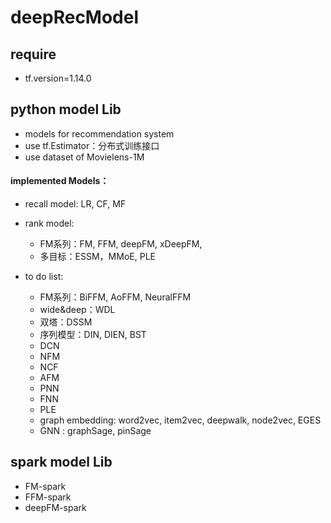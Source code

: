 # deepRecModel
## require
- tf.version=1.14.0
## python model Lib
- models for recommendation system
- use tf.Estimator：分布式训练接口
- use dataset of Movielens-1M

#### implemented Models：
- recall model: LR, CF, MF

- rank model: 
    - FM系列：FM, FFM, deepFM, xDeepFM,
    - 多目标：ESSM，MMoE, PLE

- to do list:
    - FM系列：BiFFM,  AoFFM, NeuralFFM
    - wide&deep：WDL
    - 双塔：DSSM
    - 序列模型：DIN, DIEN, BST
    - DCN
    - NFM
    - NCF
    - AFM
    - PNN
    - FNN
    - PLE
    - graph embedding: word2vec, item2vec, deepwalk, node2vec, EGES
    - GNN : graphSage, pinSage

## spark model Lib
- FM-spark
- FFM-spark
- deepFM-spark

